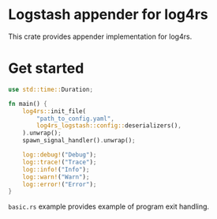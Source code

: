 # Logstash appender for log4rs

This crate provides appender implementation for log4rs.

# Get started

```rust
use std::time::Duration;

fn main() {
    log4rs::init_file(
        "path_to_config.yaml",
        log4rs_logstash::config::deserializers(),
    ).unwrap();
    spawn_signal_handler().unwrap();

    log::debug!("Debug");
    log::trace!("Trace");
    log::info!("Info");
    log::warn!("Warn");
    log::error!("Error");
}
```

`basic.rs` example provides example of program exit handling.